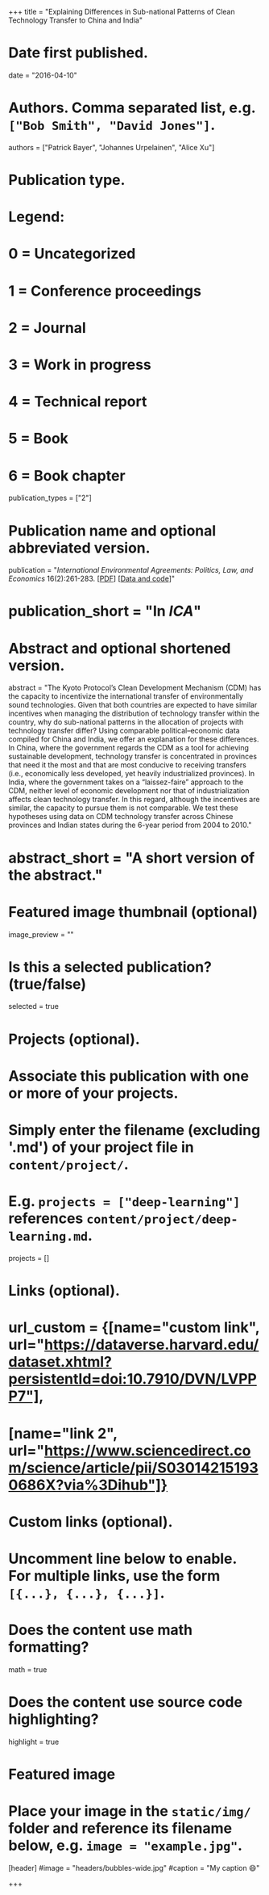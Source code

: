 +++
title = "Explaining Differences in Sub-national Patterns of Clean Technology Transfer to China and India"

# Date first published.
date = "2016-04-10"

# Authors. Comma separated list, e.g. `["Bob Smith", "David Jones"]`.
authors = ["Patrick Bayer", "Johannes Urpelainen", "Alice Xu"]

# Publication type.
# Legend:
# 0 = Uncategorized
# 1 = Conference proceedings
# 2 = Journal
# 3 = Work in progress
# 4 = Technical report
# 5 = Book
# 6 = Book chapter
publication_types = ["2"]

# Publication name and optional abbreviated version.
publication = "*International Environmental Agreements: Politics, Law, and Economics* 16(2):261-283. [[PDF](https://link.springer.com/article/10.1007/s10784-014-9257-2)] [[Data and code](https://dataverse.harvard.edu/dataset.xhtml?persistentId=doi:10.7910/DVN/FKD6ZU)]"
# publication_short = "In *ICA*"

# Abstract and optional shortened version.
abstract = "The Kyoto Protocol’s Clean Development Mechanism (CDM) has the capacity to incentivize the international transfer of environmentally sound technologies. Given that both countries are expected to have similar incentives when managing the distribution of technology transfer within the country, why do sub-national patterns in the allocation of projects with technology transfer differ? Using comparable political–economic data compiled for China and India, we offer an explanation for these differences. In China, where the government regards the CDM as a tool for achieving sustainable development, technology transfer is concentrated in provinces that need it the most and that are most conducive to receiving transfers (i.e., economically less developed, yet heavily industrialized provinces). In India, where the government takes on a “laissez-faire” approach to the CDM, neither level of economic development nor that of industrialization affects clean technology transfer. In this regard, although the incentives are similar, the capacity to pursue them is not comparable. We test these hypotheses using data on CDM technology transfer across Chinese provinces and Indian states during the 6-year period from 2004 to 2010."

# abstract_short = "A short version of the abstract."

# Featured image thumbnail (optional)
image_preview = ""

# Is this a selected publication? (true/false)
selected = true

# Projects (optional).
#   Associate this publication with one or more of your projects.
#   Simply enter the filename (excluding '.md') of your project file in `content/project/`.
#   E.g. `projects = ["deep-learning"]` references `content/project/deep-learning.md`.
projects = []

# Links (optional).
# url_custom = {[name="custom link", url="https://dataverse.harvard.edu/dataset.xhtml?persistentId=doi:10.7910/DVN/LVPPP7"],
#             [name="link 2", url="https://www.sciencedirect.com/science/article/pii/S030142151930686X?via%3Dihub"]}


# Custom links (optional).
#   Uncomment line below to enable. For multiple links, use the form `[{...}, {...}, {...}]`.
 


# Does the content use math formatting?
math = true

# Does the content use source code highlighting?
highlight = true

# Featured image
# Place your image in the `static/img/` folder and reference its filename below, e.g. `image = "example.jpg"`.
[header]
#image = "headers/bubbles-wide.jpg"
#caption = "My caption 😄"

+++

